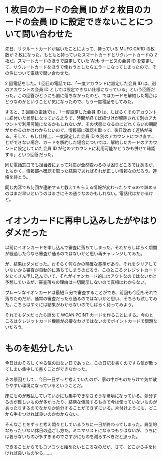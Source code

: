 # 1 枚目のカードの会員 ID が 2 枚目のカードの会員 ID に設定できないことについて問い合わせた
先日、リクルートカードが届いたことによって、持っている MUFG CARD の枚数が 2 枚になった。もともと持っていたスマートカードとリクルートカードの 2 枚だ。スマートカードのほうで設定していた Web サービスの会員 ID を変更して、リクルートカードをほうで使おうとしたらエラーになってしまったので、その件について電話で問い合わせた。

2 回電話をした。1 回目の電話では、「一度アカウントに設定した会員 ID は、別のアカウントの会員 ID としては設定できない仕様になっている」という回答だった。この回答がどうにも腑に落ちなかったのと、ではカードを解約した場合はどうなのかということが気になったので、もう一度電話をしてみた。

すると、2 回目の電話では、「一度設定した会員 ID は、しばらくそのアカウントに紐付いた状態になっているようで、時間が経てば紐づけが解除されて別のアカウントで利用可能になるかもしれないが、その状態になるのにどれくらいの期間がかかるのかはわからないので、情報部に確認を取って、後日改めて連絡が来る。そして、もし仕様上、一度設定した会員 ID を別のアカウントにつけ直すことができない場合、カードを解約した場合については、解約したカードのアカウントに設定していた会員 ID が他のアカウントに利用可能かどうかも併せて確認する」という回答だった。

同じ電話窓口でも担当者によって対応が全然変わるのは困りどころではあるが、ともかく、情報部へ確認を取った結果であればそれが正しい情報なのだろう。連絡を待とう。

同じ内容でも何回か連絡すると教えてもらえる情報が変わったりするので諦めるのはまだ早いというのはまさにその通りなのかもしれない。電話代はかかるけど。

# イオンカードに再申し込みしたがやはりダメだった
以前にイオンカードを申し込んで審査に落ちてしまった。それからしばらく期間が経過した今なら審査が通るのではないかと思い再チャレンジしてみた。

が、結果はダメだった。おそらく何らかの明確な基準があり、それをクリアしていないから審査が自動的に落ちてしまうのだろう。このところクレジットカードをたくさん申し込んでいて、それがイオンカード的にはアウトなのではないかと予想しているが、審査落ちの理由は一切開示しないので真相はわからない。

プレーンなイオンカードは最短 5 分で審査することができ、前回も今回もそれで落ちたのだが、通常の審査だったら通るのではないかと思い、そちらも試してみた。こちらはすぐには結果がわからないのでしばらく待ってみよう。

それでもダメだったら諦めて WOAN POINT カードを作ることにする。今のところはクレジットカード機能が必要なわけではないのでポイントカードで問題ないだろう。

# ものを処分したい
今日はおそろしくやる気の出ない日であった。この日記を書くのですら気が散ってしまい集中して書くことができなかった。

その原因として、今日一日ずっと考えていたのが、家の中がものだらけで気が散りやすい環境になっているということだ。

床にものが散乱していていかにも集中できなさそうな環境になっている。処分するのが難しいものが多かったり、結構な値段するもので今は使っていないものがあったりするのでなかなか処分することができずにいる。片付けようにも、どこから手をつければ良いのかわからない。

そんなことをずっと考え悶々としているうちに一日が終わってしまった。典型的なもったいない休日の過ごし方だ。ミニマリストになるつもりはないが、うちには要らないものが多すぎるのでさすがにものを減らすべきだと思った。

できることからでもコツコツと始めたいところなのだが、さて、どこから手を付ければ良いものやら......。
